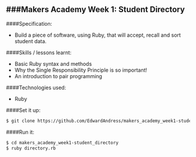 ###Makers Academy Week 1: Student Directory
-----------------------------------------

####Specification: 
 * Build a piece of software, using Ruby, that will accept, recall and sort student data.

####Skills / lessons learnt:
 * Basic Ruby syntax and methods
 * Why the Single Responsibility Principle is so important!
 * An introduction to pair programming

####Technologies used:
 * Ruby

####Set it up:
```sh
$ git clone https://github.com/EdwardAndress/makers_academy_week1-student_directory.git
```

####Run it:
```sh
$ cd makers_academy_week1-student_directory
$ ruby directory.rb
```
